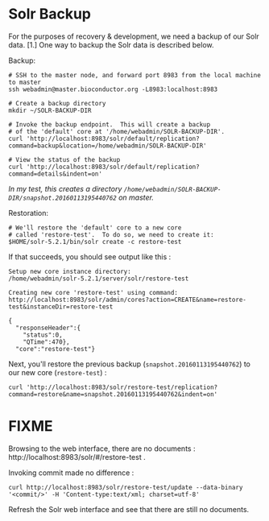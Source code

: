 # Solr Backup

For the purposes of recovery & development, we need a backup of our Solr data. [1.]
One way to backup the Solr data is described below.

Backup:
```
# SSH to the master node, and forward port 8983 from the local machine to master
ssh webadmin@master.bioconductor.org -L8983:localhost:8983

# Create a backup directory
mkdir ~/SOLR-BACKUP-DIR

# Invoke the backup endpoint.  This will create a backup
# of the 'default' core at '/home/webadmin/SOLR-BACKUP-DIR'.
curl 'http://localhost:8983/solr/default/replication?command=backup&location=/home/webadmin/SOLR-BACKUP-DIR'

# View the status of the backup
curl 'http://localhost:8983/solr/default/replication?command=details&indent=on'
```
_In my test, this creates a directory `/home/webadmin/SOLR-BACKUP-DIR/snapshot.20160113195440762` on master._


Restoration:
```
# We'll restore the 'default' core to a new core
# called 'restore-test'.  To do so, we need to create it:
$HOME/solr-5.2.1/bin/solr create -c restore-test
```
If that succeeds, you should see output like this :
```
Setup new core instance directory:
/home/webadmin/solr-5.2.1/server/solr/restore-test

Creating new core 'restore-test' using command:
http://localhost:8983/solr/admin/cores?action=CREATE&name=restore-test&instanceDir=restore-test

{
  "responseHeader":{
    "status":0,
    "QTime":470},
  "core":"restore-test"}

```
Next, you'll restore the previous backup (`snapshot.20160113195440762`) to our new
core (`restore-test`) :
```
curl 'http://localhost:8983/solr/restore-test/replication?command=restore&name=snapshot.20160113195440762&indent=on'
```

# FIXME
Browsing to the web interface, there are no documents : http://localhost:8983/solr/#/restore-test .

Invoking commit made no difference :
```
curl http://localhost:8983/solr/restore-test/update --data-binary '<commit/>' -H 'Content-type:text/xml; charset=utf-8'
```
Refresh the Solr web interface and see that there are still no documents.

[^1.]: Based on Solr backup documentation: https://cwiki.apache.org/confluence/display/solr/Making+and+Restoring+Backups+of+SolrCores
